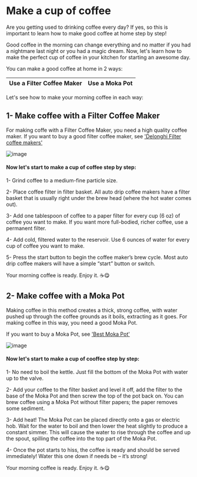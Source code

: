 # Make a cup of coffee
Are you getting used to drinking coffee every day? If yes, so this is important to learn how to make good coffee at home step by step!

Good coffee in the morning can change everything and no matter if you had a nightmare last night or you had a magic dream.
Now, let's learn how to make the perfect cup of coffee in your kitchen for starting an awesome day.

You can make a good coffee at home in 2 ways:

|  Use a Filter Coffee Maker  |  Use a Moka Pot |
|  -------------------------- | --------------- |

Let's see how to make your morning coffee in each way:

## 1- Make coffee with a Filter Coffee Maker
For making coffe with a Filter Coffee Maker, you need a high quality coffee maker. 
If you want to buy a good filter coffee maker, see ['Delonghi Filter coffee makers'](https://www.delonghi.com/en-gb/products/coffee/filter-coffee-makers/c/filter_coffee_makers)

![image](https://www.delonghi.com/Global/Products/Images/Coffee-Makers/Drip-Coffee-Makers/ICM17210/image7.jpg)

#### Now let's start to make a cup of coffee step by step:
1- Grind coffee to a medium-fine particle size.

2- Place coffee filter in filter basket. All auto drip coffee makers have a filter basket that is usually right under the brew head (where the hot water comes out).

3- Add one tablespoon of coffee to a paper filter for every cup (6 oz) of coffee you want to make. If you want more full-bodied, richer coffee, use a permanent filter. 

4- Add cold, filtered water to the reservoir. Use 6 ounces of water for every cup of coffee you want to make. 

5- Press the start button to begin the coffee maker’s brew cycle. Most auto drip coffee makers will have a simple “start” button or switch.

Your morning coffee is ready. Enjoy it. :coffee::yum:

## 2- Make coffee with a Moka Pot
Making coffee in this method creates a thick, strong coffee, with water pushed up through the coffee grounds as it boils, extracting as it goes. For making coffee in this way, you need a good Moka Pot.

If you want to buy a Moka Pot, see ['Best Moka Pot'](https://www.shopcoffee.co.uk/shop/brewing-equipment/moka-pot)

![image](https://images.squarespace-cdn.com/content/v1/5ac56db6e7494092b347950f/1522896847029-3B9PVPTR281KKX10U4JT/HandsomeWade-Moka-Pot-Espresso-3.jpg?format=1000w)

#### Now let's start to make a cup of cooffee step by step:
1- No need to boil the kettle. Just fill the bottom of the Moka Pot with water up to the valve.

2- Add your coffee to the filter basket and level it off, add the filter to the base of the Moka Pot and then screw the top of the pot back on. You can brew coffee using a Moka Pot without filter papers; the paper removes some sediment.

3- Add heat! The Moka Pot can be placed directly onto a gas or electric hob. Wait for the water to boil and then lower the heat slightly to produce a constant simmer. This will cause the water to rise through the coffee and up the spout, spilling the coffee into the top part of the Moka Pot.

4- Once the pot starts to hiss, the coffee is ready and should be served immediately! Water this one down if needs be – it’s strong!

Your morning coffee is ready. Enjoy it. :coffee::yum:
